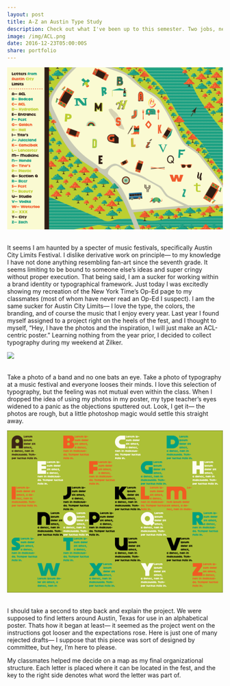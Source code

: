 ```yaml
---
layout: post
title: A-Z an Austin Type Study 
description: Check out what I've been up to this semester. Two jobs, new projects, and somehow straight A's.
image: /img/ACL.png
date: 2016-12-23T05:00:00S
share: portfolio 
---
```


<img class="col three" src="/img/ACL.png">
<div class="col three caption">
&nbsp;
</div> 

It seems I am haunted by a specter of music festivals, specifically Austin City Limits Festival. I dislike derivative work on principle— to my knowledge I have not done anything resembling fan-art since the seventh grade. It seems limiting to be bound to someone else’s ideas and super cringy without proper execution.
That being said, I am a sucker for working within a brand identity or typographical framework. Just today I was excitedly showing my recreation of the New York Time’s Op-Ed page to my classmates (most of whom have never read an Op-Ed I suspect). I am the same sucker for Austin City Limits— I love the type, the colors, the branding, and of course the music that I enjoy every year. 
Last year I found myself assigned to a project right on the heels of the fest, and I thought to myself, “Hey, I have the photos and the inspiration, I will just make an ACL-centric poster.” Learning nothing from the year prior, I decided to collect typography during my weekend at Zilker.

<img class="col three" src="/img/ACL Map2.png">
<div class="col three caption">
&nbsp;
</div> 


Take a photo of a band and no one bats an eye. Take a photo of typography at a music festival and everyone looses their minds. I love this selection of typography, but the feeling was not mutual even within the class. When I dropped the idea of using my photos in my poster, my type teacher’s eyes widened to a panic as the objections sputtered out. Look, I get it— the photos are rough, but a little photoshop magic would settle this straight away.

<img class="col three" src="/img/ACLalt.png">
<div class="col three caption">
&nbsp;
</div> 

I should take a second to step back and explain the project. We were supposed to find letters around Austin, Texas for use in an alphabetical poster. Thats how it began at least— it seemed as the project went on the instructions got looser and the expectations rose. Here is just one of many rejected drafts— I suppose that this piece was sort of designed by committee, but hey, I’m here to please.

My classmates helped me decide on a map as my final organizational structure. Each letter is placed where it can be located in the fest, and the key to the right side denotes what word the letter was part of. 
